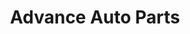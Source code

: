 ---
title: "Advance Auto Parts"
url: /richmond/advance-auto-parts-jefferson-davis-highway/
shop: Autoteile
---